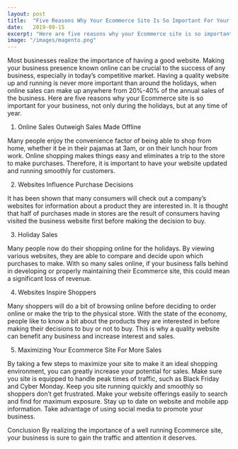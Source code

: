 ```yaml
---
layout: post
title:  "Five Reasons Why Your Ecommerce Site Is So Important For Your Business"
date:   2019-09-15
excerpt: "Here are five reasons why your Ecommerce site is so important for your business, not only during the holidays, but at any time of year."
image: "/images/magento.png"
---
```


Most businesses realize the importance of having a good website. Making your business presence known online can be crucial to the success of any business, especially in today’s competitive market. Having a quality website up and running is never more important than around the holidays, when online sales can make up anywhere from 20%-40% of the annual sales of the business. Here are five reasons why your Ecommerce site is so important for your business, not only during the holidays, but at any time of year.

1) Online Sales Outweigh Sales Made Offline

Many people enjoy the convenience factor of being able to shop from home, whether it be in their pajamas at 3am, or on their lunch hour from work. Online shopping makes things easy and eliminates a trip to the store to make purchases. Therefore, it is important to have your website updated and running smoothly for customers.

2) Websites Influence Purchase Decisions

It has been shown that many consumers will check out a company’s websites for information about a product they are interested in. It is thought that half of purchases made in stores are the result of consumers having visited the business website first before making the decision to buy.

3) Holiday Sales

Many people now do their shopping online for the holidays. By viewing various websites, they are able to compare and decide upon which purchases to make. With so many sales online, if your business falls behind in developing or properly maintaining their Ecommerce site, this could mean a significant loss of revenue.

4) Websites Inspire Shoppers

Many shoppers will do a bit of browsing online before deciding to order online or make the trip to the physical store. With the state of the economy, people like to know a bit about the products they are interested in before making their decisions to buy or not to buy. This is why a quality website can benefit any business and increase interest and sales.

5) Maximizing Your Ecommerce Site For More Sales

By taking a few steps to maximize your site to make it an ideal shopping environment, you can greatly increase your potential for sales. Make sure you site is equipped to handle peak times of traffic, such as Black Friday and Cyber Monday. Keep you site running quickly and smoothly so shoppers don’t get frustrated. Make your website offerings easily to search and find for maximum exposure. Stay up to date on website and mobile app information. Take advantage of using social media to promote your business.

Conclusion
By realizing the importance of a well running Ecommerce site, your business is sure to gain the traffic and attention it deserves.
